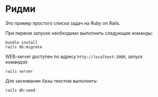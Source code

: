 # Ридми

Это пример простого списка задач на Ruby on Rails.

При первом запуске необходимо выполнить следующие команды:

```console
bundle install
rails db:migrate
```

WEB-server доступен по адресу `http://localhost:3000`, запуск командой:

```console
rails server
```

Для засеивания базы текстом выполнить:

```console
rails db:seed
```
